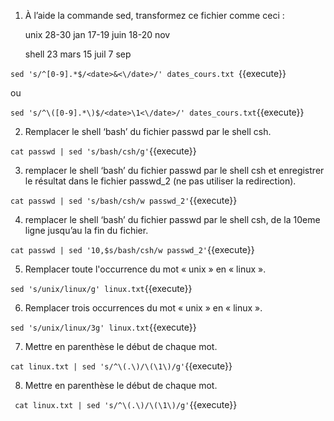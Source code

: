 1.	À l’aide la commande sed, transformez ce fichier comme ceci :

	unix 
	<date>28-30 jan</date> 
	<date>17-19 juin</date> 
	<date>18-20 nov</date> 
	 
	shell 
	<date>23 mars</date> 
	<date>15 juil</date> 
	<date>7 sep</date>
	
`sed 's/^[0-9].*$/<date>&<\/date>/' dates_cours.txt `{{execute}}

ou

`sed 's/^\([0-9].*\)$/<date>\1<\/date>/' dates_cours.txt`{{execute}} 

2.	Remplacer le shell ‘bash’ du fichier passwd par le shell csh.

`cat passwd | sed 's/bash/csh/g'`{{execute}}

3.	remplacer le shell ‘bash’ du fichier passwd par le shell csh et enregistrer le résultat dans le fichier passwd_2 (ne pas utiliser la redirection).

`cat passwd | sed 's/bash/csh/w passwd_2'`{{execute}}

4.	remplacer le shell ‘bash’ du fichier passwd par le shell csh, de la 10eme ligne jusqu’au la fin du fichier.

`cat passwd | sed '10,$s/bash/csh/w passwd_2'`{{execute}}

5.	Remplacer toute l'occurrence du mot « unix » en « linux ».

`sed 's/unix/linux/g' linux.txt`{{execute}}

6.	Remplacer trois occurrences du mot « unix » en « linux ».

`sed 's/unix/linux/3g' linux.txt`{{execute}}

7.	Mettre en parenthèse le début de chaque mot.

`cat linux.txt | sed 's/^\(.\)/\(\1\)/g'`{{execute}}

8.	Mettre en parenthèse le début de chaque mot.

` cat linux.txt | sed 's/^\(.\)/\(\1\)/g'`{{execute}}